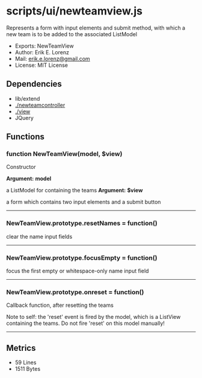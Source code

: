 # scripts/ui/newteamview.js


Represents a form with input elements and submit method, with which a new
team is to be added to the associated ListModel

* Exports: NewTeamView
* Author: Erik E. Lorenz 
* Mail: <erik.e.lorenz@gmail.com>
* License: MIT License


## Dependencies

* lib/extend
* <a href="./newteamcontroller.html">./newteamcontroller</a>
* <a href="./view.html">./view</a>
* JQuery


## Functions

###   function NewTeamView(model, $view)
Constructor

**Argument:** **model**

a ListModel for containing the teams
**Argument:** **$view**

a form which contains two input elements and a submit button

---


###   NewTeamView.prototype.resetNames = function()
clear the name input fields

---


###   NewTeamView.prototype.focusEmpty = function()
focus the first empty or whitespace-only name input field

---


###   NewTeamView.prototype.onreset = function()
Callback function, after resetting the teams

Note to self: the 'reset' event is fired by the model, which is a ListView
containing the teams. Do not fire 'reset' on this model manually!

---

## Metrics

* 59 Lines
* 1511 Bytes

